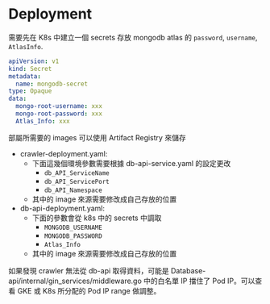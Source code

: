 # Deployment
需要先在 K8s 中建立一個 secrets 存放 mongodb atlas 的 `password`, `username`, `AtlasInfo`.
```yaml
apiVersion: v1
kind: Secret
metadata:
  name: mongodb-secret
type: Opaque
data:
  mongo-root-username: xxx
  mongo-root-password: xxx
  Atlas_Info: xxx
```

部屬所需要的 images 可以使用 Artifact Registry 來儲存

* crawler-deployment.yaml:
    * 下面這幾個環境參數需要根據 db-api-service.yaml 的設定更改
      * `db_API_ServiceName`
      * `db_API_ServicePort`
      * `db_API_Namespace`
    * 其中的 image 來源需要修改成自己存放的位置
* db-api-deployment.yaml:
    * 下面的參數會從 k8s 中的 secrets 中調取
      * `MONGODB_USERNAME`
      * `MONGODB_PASSWORD`
      * `Atlas_Info`
    * 其中的 image 來源需要修改成自己存放的位置
 
      
如果發現 crawler 無法從 db-api 取得資料，可能是 Database-api/internal/gin_services/middleware.go 中的白名單 IP 擋住了 Pod IP。可以查看 GKE 或 K8s 所分配的 Pod IP range 做調整。

